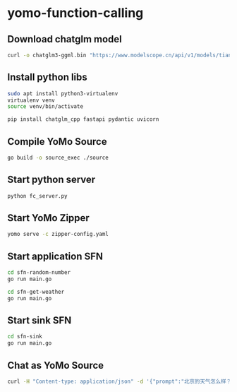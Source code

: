 # yomo-function-calling

## Download chatglm model

```sh
curl -o chatglm3-ggml.bin "https://www.modelscope.cn/api/v1/models/tiansz/chatglm3-6b-ggml/repo?Revision=master&FilePath=chatglm3-ggml.bin"
```

## Install python libs

```sh
sudo apt install python3-virtualenv
virtualenv venv
source venv/bin/activate

pip install chatglm_cpp fastapi pydantic uvicorn
```

## Compile YoMo Source

```sh
go build -o source_exec ./source
```

## Start python server

```sh
python fc_server.py
```

## Start YoMo Zipper

```sh
yomo serve -c zipper-config.yaml
```

## Start application SFN

```sh
cd sfn-random-number
go run main.go

cd sfn-get-weather
go run main.go
```

## Start sink SFN

```sh
cd sfn-sink
go run main.go
```

## Chat as YoMo Source

```sh
curl -H "Content-type: application/json" -d '{"prompt":"北京的天气怎么样？"}' http://localhost:2880
```
